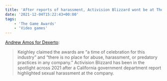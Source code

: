 ```yaml
---
title: 'After reports of harassment, Activision Blizzard wont be at The Game Awards'
date: '2021-12-04T15:22:43+00:00'
tags:
    - 'The Game Awards'
    - 'Video games'
---
```


[Andrew Amos for Dexerto](https://www.dexerto.com/gaming/activision-blizzard-wont-appear-at-the-game-awards-after-controversy-1713484/):

> Keighley claimed the awards are “a time of celebration for this industry” and “there is no place for abuse, harassment, or predatory practices in any company.” Activision Blizzard has been in the spotlight across 2021 after a California government department report highlighted sexual harassment at the company.
